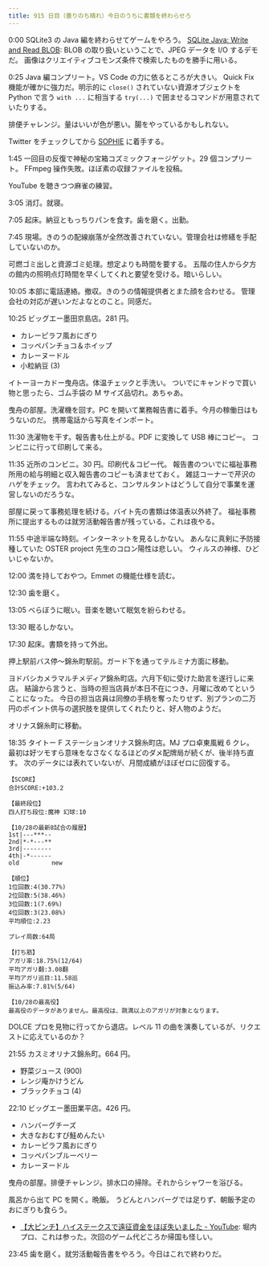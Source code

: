 ```yaml
---
title: 915 日目（曇りのち晴れ）今日のうちに書類を終わらせろ
---
```


0:00 SQLite3 の Java 編を終わらせてゲームをやろう。
[SQLite Java: Write and Read BLOB](https://www.sqlitetutorial.net/sqlite-java/jdbc-read-write-blob/):
BLOB の取り扱いということで、JPEG データを I/O するデモだ。
画像はクリエイティブコモンズ条件で検索したものを勝手に用いる。

0:25 Java 編コンプリート。VS Code の力に依るところが大きい。
Quick Fix 機能が確かに強力だ。明示的に `close()` されていない資源オブジェクトを
Python で言う `with ...` に相当する `try(...)` で囲ませるコマンドが用意されていたりする。

排便チャレンジ。量はいいが色が悪い。腸をやっているかもしれない。

Twitter をチェックしてから [SOPHIE][dtp22b] に着手する。

1:45 一回目の反復で神秘の宝箱コズミックフォージゲット。29 個コンプリート。
FFmpeg 操作失敗。ほぼ素の収録ファイルを投稿。

YouTube を聴きつつ麻雀の練習。

3:05 消灯。就寝。

7:05 起床。納豆ともっちりパンを食す。歯を磨く。出勤。

7:45 現場。きのうの配線崩落が全然改善されていない。管理会社は修繕を手配していないのか。

可燃ゴミ出しと資源ゴミ処理。想定よりも時間を要する。
五階の住人から夕方の館内の照明点灯時間を早くしてくれと要望を受ける。暗いらしい。

10:05 本部に電話連絡。撤収。きのうの情報提供者とまた顔を合わせる。
管理会社の対応が遅いンだよなとのこと。同感だ。

10:25 ビッグエー墨田京島店。281 円。

* カレーピラフ風おにぎり
* コッペパンチョコ＆ホイップ
* カレーヌードル
* 小粒納豆 (3)

イトーヨーカドー曳舟店。体温チェックと手洗い。
ついでにキャンドゥで買い物と思ったら、ゴム手袋の M サイズ品切れ。あちゃあ。

曳舟の部屋。洗濯機を回す。PC を開いて業務報告書に着手。今月の稼働日はもうないのだ。
携帯電話から写真をインポート。

11:30 洗濯物を干す。報告書も仕上がる。PDF に変換して USB 棒にコピー。
コンビニに行って印刷して来る。

11:35 近所のコンビニ。30 円。印刷代＆コピー代。
報告書のついでに福祉事務所用の給与明細と収入報告書のコピーも済ませておく。
雑誌コーナーで芹沢のハゲをチェック。
言われてみると、コンサルタントはどうして自分で事業を運営しないのだろうな。

部屋に戻って事務処理を続ける。バイト先の書類は体温表以外終了。
福祉事務所に提出するものは就労活動報告書が残っている。これは夜やる。

11:55 中途半端な時刻。インターネットを見るしかない。
あんなに真剣に予防接種していた OSTER project 先生のコロン陽性は悲しい。
ウィルスの神様、ひどいじゃないか。

12:00 満を持しておやつ。Emmet の機能仕様を読む。

12:30 歯を磨く。

13:05 べらぼうに眠い。音楽を聴いて眠気を紛らわせる。

13:30 眠るしかない。

17:30 起床。書類を持って外出。

押上駅前バス停～錦糸町駅前。ガード下を通ってテルミナ方面に移動。

ヨドバシカメラマルチメディア錦糸町店。六月下旬に受けた助言を遂行しに来店。
結論から言うと、当時の担当店員が本日不在につき、月曜に改めてということになった。
今日の担当店員は同僚の手柄を奪ったりせず、別プランの二万円のポイント供与の選択肢を提供してくれたりと、好人物のようだ。

オリナス錦糸町に移動。

18:35 タイトー F ステーションオリナス錦糸町店。MJ プロ卓東風戦 6 クレ。
最初は好ツモすら意味をなさなくなるほどのダメ配牌局が続くが、後半持ち直す。
次のデータには表れていないが、月間成績がほぼゼロに回復する。

```text
【SCORE】
合計SCORE:+103.2

【最終段位】
四人打ち段位:魔神 幻球:10

【10/28の最新8試合の履歴】
1st|---***--
2nd|*-*---**
3rd|--------
4th|-*------
old         new

【順位】
1位回数:4(30.77%)
2位回数:5(38.46%)
3位回数:1(7.69%)
4位回数:3(23.08%)
平均順位:2.23

プレイ局数:64局

【打ち筋】
アガリ率:18.75%(12/64)
平均アガリ翻:3.08翻
平均アガリ巡目:11.58巡
振込み率:7.81%(5/64)

【10/28の最高役】
最高役のデータがありません。最高役は、跳満以上のアガリが対象となります。
```

DOLCE プロを見物に行ってから退店。レベル 11 の曲を演奏しているが、リクエストに応えているのか？

21:55 カスミオリナス錦糸町。664 円。

* 野菜ジュース (900)
* レンジ庵かけうどん
* ブラックチョコ (4)

22:10 ビッグエー墨田業平店。426 円。

* ハンバーグチーズ
* 大きなおむすび鮭めんたい
* カレーピラフ風おにぎり
* コッペパンブルーベリー
* カレーヌードル

曳舟の部屋。排便チャレンジ。排水口の掃除。それからシャワーを浴びる。

風呂から出て PC を開く。晩飯。
うどんとハンバーグでは足りず、朝飯予定のおにぎりも食らう。

* [【大ピンチ】ハイステークスで遠征資金をほぼ失いました - YouTube](https://www.youtube.com/watch?v=H20dJ3VaUqg):
  堀内プロ、これは参った。次回のゲーム代どころか帰国も怪しい。

23:45 歯を磨く。就労活動報告書をやろう。今日はこれで終わりだ。

[dtp22b]: https://www.dlsite.com/maniax/work/=/product_id/RJ424807/
